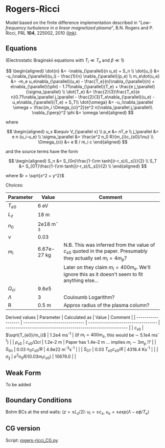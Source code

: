 # Rogers-Ricci

Model based on the finite difference implementation described in "*Low-frequency turbulence in a linear magnetized plasma*", B.N. Rogers and P. Ricci, PRL **104**, 225002, 2010 ([link](https://journals.aps.org/prl/abstract/10.1103/PhysRevLett.104.225002)).

## Equations

(Electrostatic Braginskii equations with $T_i \ll T_e$ and $\beta \ll 1$)

$$
\begin{aligned}
\dot{n} &= -\nabla_{\parallel}(n u_e) + S_n \\
\dot{u_i} &= -u_i\nabla_{\parallel}(u_i) - \frac{1}{n} \nabla_{\parallel}(p_e) \\
m_e\dot{u_e} &= -m_e u_e\nabla_{\parallel}(u_e) - \frac{T_e}{n}\nabla_{\parallel}(n) + e\nabla_{\parallel}(\phi) - 1.71\nabla_{\parallel}(T_e) + \frac{e j_\parallel}{\sigma_\parallel} \\
\dot{T_e} &= \frac{2}{3}\frac{T_e}{e n}0.71\nabla_\parallel j_\parallel - \frac{2}{3}T_e\nabla_{\parallel}(u_e) - u_e\nabla_{\parallel}(T_e) + S_T\\
\dot{\omega} &= -u_i\nabla_\parallel \omega + \frac{m_i \Omega_{ci}^2}{e^2 n}\nabla_\parallel j_\parallel\\
\nabla_{\perp}^2 \phi &= \omega
\end{aligned}
$$

where

$$
\begin{aligned}
u_x &\equiv V_{\parallel x} \\
p_e &= nT_e \\
j_\parallel &= e n (u_i-u_e) \\
\sigma_\parallel &= \frac{e^2 n_0 R}{m_{i}c_{s0}/\nu} \\
\Omega_{ci} &= e B / m_i c
\end{aligned}
$$

and the source terms have the form

$$
\begin{aligned}
S_n &= S_{0n}\frac{1-{\rm tanh[(r-r_s)/L_s]}}{2} \\
S_T &= S_{0T}\frac{1-{\rm tanh[(r-r_s)/L_s]}}{2} \\
\end{aligned}
$$

where $r = \sqrt{x^2 + y^2}$

Choices:

| Parameter     | Value               | Comment                                                                                                          |
| ------------- | ------------------- | ---------------------------------------------------------------------------------------------------------------- |
| $T_{e0}$      | 6 eV                |                                                                                                                  |
| $L_z$         | 18 m                |                                                                                                                  |
| $n_0$         | 2e18 m<sup>-3</sup> |                                                                                                                  |
| $\nu$         | 0.03                |                                                                                                                  |
| $m_i$         | 6.67e-27 kg         | N.B. This was inferred from the value of $c_{s0}$ quoted in the paper. Presumably they actually set $m_i=4 m_p$? |
|               |                     | Later on they claim $m_i= 400 m_e$. We'll ignore this as it doesn't seem to fit anything else...                 |
| $\Omega_{ci}$ | $9.6e5$             |                                                                                                                  |
| $\Lambda$     | 3                   | Couloumb Logarithm?                                                                                              |
| R             | 0.5 m               | Approx radius of the plasma column?                                                                              |

Derived values
| Parameter          | Calculated as                   | Value                               | Comment                                                        |
| ------------------ | ------------------------------- | ----------------------------------- | -------------------------------------------------------------- |
| $c_{s0}$           | $\sqrt{T_{e0}/m_i}$             | 1.2e4 ms<sup>-1</sup>               | (If $m_i=400 m_e$, this would be $\sim$ 5.1e4 ms<sup>-1</sup>) |
| $\rho_{s0}$        | $c_{s0}/\Omega{ci}$             | 1.2e-2 m                            | Paper has 1.4e-2 m ... implies $m_i\sim 3 m_p$ !?              |
| $S_{0n}$           | 0.03 $n_0 c_{s0}/R$             | 4.8e22 m<sup>-3</sup>s<sup>-1</sup> |                                                                |
| $S_{0T}$           | 0.03 $T_{e0} c_{s0} / R$        | 4318.4 Ks<sup>-1</sup>              |                                                                |
| $\sigma_\parallel$ | $e^2 n_0 R / (0.03 m_i c_{s0})$ | 10676.0                             |                                                                |

## Weak Form

To be added

## Boundary Conditions

 Bohm BCs at the end walls: ($z = \pm L_z/2$): $u_i= \pm c_s$, $u_e=\pm exp(\Lambda - e\phi/T_e)$

## CG version

Script: [rogers-ricci_CG.py](../scripts/rogers-ricci_CG.py)

<!-- ## DG version

Script: [rogers-ricci_DG.py](../scripts/rogers-ricci_DG.py) -->